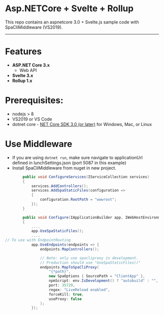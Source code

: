 # Asp.NETCore + Svelte + Rollup

This repo contains an aspnetcore 3.0 + Svelte.js sample code with SpaCliMiddleware (VS2019).
 
---

# Features

- **ASP.NET Core 3.x**
  - Web API
- **Svelte 3.x**
- **Rollup 1.x**

# Prerequisites:
 * nodejs > 8
 * VS2019 or VS Code
 * dotnet core - [NET Core SDK 3.0 (or later)](https://www.microsoft.com/net/download/core) for Windows, Mac, or Linux

# Use Middleware
- If you are using `dotnet run`, make sure navigate to applicationUrl defined in lunchSettings.json (port 5087 in this example)
- Install SpaCliMiddleware from nuget in new project.
```csharp
        public void ConfigureServices(IServiceCollection services)
        {
            services.AddControllers();
            services.AddSpaStaticFiles(configuration =>
            {
                configuration.RootPath = "wwwroot";
            });
        }
```
```csharp
        public void Configure(IApplicationBuilder app, IWebHostEnvironment env)
        {
            ....
            app.UseSpaStaticFiles();
            ....
// To use with EndpointRouting
            app.UseEndpoints(endpoints => {
                endpoints.MapControllers();

                // Note: only use spacliproxy in development. 
                // Production should use "UseSpaStaticFiles()"
                endpoints.MapToSpaCliProxy(
                    "{*path}",
                    new SpaOptions { SourcePath = "ClientApp" },
                    npmScript: env.IsDevelopment() ? "autobuild" : "",
                    port: 35729,
                    regex: "LiveReload enabled",
                    forceKill: true,
                    useProxy: false
                );
            });
```
